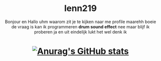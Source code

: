 <div align="center">

# lenn219
 Bonjour en Hallo uhm waarom zit je te kijken naar me profile maarehh boeie de vraag is kan ik programmeren ****drum sound effect**** nee maar blijf ik proberen ja en uit eindelijk lukt het wel denk ik


# [![Anurag's GitHub stats](https://github-readme-stats.vercel.app/api?username=lenn219&count_private=true&theme=blue-green&show_icons=true)](https://github.com/anuraghazra/github-readme-stats)

</div>